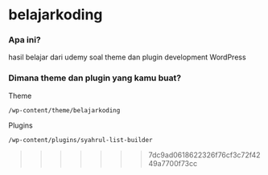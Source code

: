 # belajarkoding

### Apa ini?

hasil belajar dari udemy soal theme dan plugin development WordPress

### Dimana theme dan plugin yang kamu buat?

Theme
```
/wp-content/theme/belajarkoding
```

Plugins
```
/wp-content/plugins/syahrul-list-builder
```

>>>>>>> 7dc9ad0618622326f76cf3c72f4249a7700f73cc
